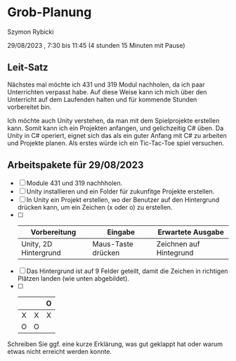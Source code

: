 # Grob-Planung

Szymon Rybicki

29/08/2023 , 7:30 bis 11:45 (4 stunden 15 Minuten mit Pause)

## Leit-Satz

Nächstes mal möchte ich 431 und 319 Modul nachholen, da ich paar Unterrichten verpasst habe. Auf diese Weise kann ich mich über den Unterricht auf dem Laufenden halten und für kommende Stunden vorbereitet bin.

Ich möchte auch Unity verstehen, da man mit dem Spielprojekte erstellen kann. Somit kann ich ein Projekten anfangen, und gelichzeitig C# üben. Da Unity in C# operiert, eignet sich das als ein guter Anfang mit C# zu arbeiten und Projekte planen. Als erstes würde ich ein Tic-Tac-Toe spiel versuchen.

## Arbeitspakete für 29/08/2023

- [ ] Module 431 und 319 nachhholen.
- [ ] Unity installieren und ein Folder für zukunfitge Projekte erstellen.
- [ ] In Unity ein Projekt erstellen, wo der Benutzer auf den Hintergrund drücken kann, um ein Zeichen (x oder o) zu erstellen.
- [ ] | Vorbereitung          | Eingabe            | Erwartete Ausgabe       |
  | --------------------- | ------------------ | ----------------------- |
  | Unity, 2D Hintergrund | Maus-Taste drücken | Zeichnen auf Hintegrund |
- [ ] Das Hintergrund ist auf 9 Felder geteilt, damit die Zeichen in richtigen Plätzen landen (wie unten abgebildet).
- [ ] |     |     | O   |
  |:---:|:---:|:---:|
  | X   | X   | X   |
  | O   | O   |     |

Schreiben Sie ggf. eine kurze Erklärung, was gut geklappt hat oder warum etwas nicht erreicht werden konnte.